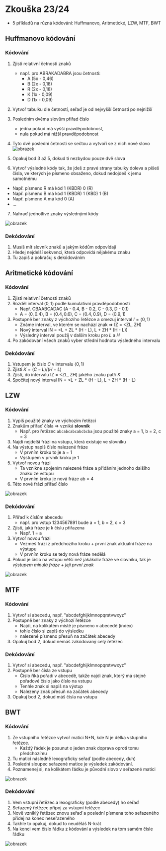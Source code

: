 # Zkouška 23/24

- 5 příkladů na různá kódování: Huffmanovo, Aritmetické, LZW, MTF, BWT

## Huffmanovo kódování
### Kódování
1. Zjisti relativní četnosti znaků
   - např. pro ABRAKADABRA jsou četnosti:
     - A (5x - 0,46)
     - B (2x - 0,18)
     - R (2x - 0,18)
     - K (1x - 0,09)
     - D (1x - 0,09)
2. Vytvoř tabulku dle četností, seřaď je od nejvyšší četnosti po nejnižší
3. Posledním dvěma slovům přiřad číslo
    - jedna pokud má vyšší pravděpodobnost,
    - nula pokud má nižší pravděpodobnost
    
4. Tyto dvě poslední četnosti se sečtou a vytvoří se z nich nové slovo
![obrazek](https://github.com/Bahamut731lp/MT/assets/27443880/c05dd349-35f8-4e1c-8120-1a4e2cc71b12)

5. Opakuj bod 3 až 5, dokud ti nezbydou pouze dvě slova
6. Vytvoř výsledné kódy tak, že jdeš z pravé strany tabulky doleva a píšeš čísla, ve kterých je písmeno obsaženo, dokud nedojdeš k jemu samotnému
  - Např. písmeno R má kód 1 (KBDR) 0 (R)
  - Např. písmeno B má kód 1 (KBDR) 1 (KBD) 1 (B)
  - Např. písmeno A má kód 0 (A)
  - ...

7. Nahraď jednotlivé znaky výslednými kódy

![obrazek](https://github.com/Bahamut731lp/MT/assets/27443880/2c8ebcca-7b04-4510-ad34-673f4b59e5df)


### Dekódování
1. Musíš mít slovník znaků a jakým kódům odpovídají
2. Hledej nejdelší sekvenci, která odpovídá nějakému znaku
3. Tu zapiš a pokračuj s dekódováním

## Aritmetické kódování
### Kódování
1. Zjisti relativní četnosti znaků
2. Rozděl interval $\left<0,1\right)$ podle kumulativní pravděpodobnosti
   - Např. CBAABCADAC (A - 0.4, B - 0.2, C - 0.3, D - 0.1)
   - A = $\left<0, 0.4\right)$, B = $\left<0.4, 0.6\right)$, C = $\left<0.4, 0.9\right)$, D = $\left<0.9, 1\right)$
3. Postupně ber znaky z výchozího řetězce a omezuj interval $I = \left<0, 1\right)$
   - Známe interval, ve kterém se nachází znak => IZ = <ZL, ZH)
   - Nový interval IN = <L + ZL * (H - L), L + ZH * (H - L))
   - Výsledný interval použij v dalším kroku pro $L$ a $H$
5. Po zakódování všech znaků vyber střední hodnotu výsledného intervalu

### Dekódování
1. Vstupem je číslo $C$ v intervalu $\left<0, 1\right)$
2. Zjisti $K = (C - L) / (H - L)$
3. Zjisti, do intervalu IZ = <ZL, ZH) jakého znaku patří $K$
4. Spočítej nový interval IN = <L + ZL * (H - L), L + ZH * (H - L)

## LZW
### Kódování
1. Vypiš použité znaky ve výchozím řetězci
2. Znakům přiřaď čísla => vzniká **slovník**
   - Např. pro řetězec `abcabcabcabcbcba` jsou použité znaky a = 1, b = 2, c = 3
3. Najdi nejdelší frázi na vstupu, která existuje ve slovníku
4. Na výstup napiš číslo nalezené fráze
   - V prvním kroku to je a = 1
   - Výstupem v prvník kroku je 1
5. Vytvoř novou frázi
   - Ta vznikne spojením nalezené fráze a přidáním jednoho dalšího znaku ze vstupu
   - V prvním kroku je nová fráze ab = 4
6. Této nové frázi přiřaď číslo

![obrazek](https://github.com/Bahamut731lp/MT/assets/27443880/b5d66417-ae57-4190-9282-db2dfd1009ed)

### Dekódování
1. Přiřaď k číslům abecedu
   - např. pro vstup 1234567891 bude a = 1, b = 2, c = 3
3. Zjisti, jaká fráze je k číslu přiřazena
   - Např. 1 = a
5. Vytvoř novou frázi
   - Vezmeš frázi z předchozího kroku + první znak aktuální fráze na výstupu
   - V prvním kroku se tedy nová fráze nedělá
7. Pokud je číslo na vstupu větší než jakákoliv fráze ve slovníku, tak je *výstupem minulá fráze + její první znak*

![obrazek](https://github.com/Bahamut731lp/MT/assets/27443880/94248eea-cba1-4ebf-93f1-f03cde8f45c7)

## MTF
### Kódování
1. Vytvoř si abecedu, např. "abcdefghijklmnopqrstvwxyz"
2. Postupně ber znaky z výchozí řetězce
   - Najdi, na kolikátém místě je písmeno v abecedě (index)
   - tohle číslo si zapiš do výsledku
   - nalezené písmeno přesuň na začátek abecedy
3. Opakuj bod 2, dokud nemáš zakódovaný celý řetězec

### Dekódování
1. Vytvoř si abecedu, např. "abcdefghijklmnopqrstvwxyz"
2. Postupně ber čísla ze vstupu
   - Číslo říká pořadí v abecedě, takže najdi znak, který má stejné pořadové číslo jako číslo na vstupu
   - Tenhle znak si napiš na výstup
   - Nalezený znak přesuň na začátek abecedy
3. Opakuj bod 2, dokud máš čísla na vstupu

## BWT
### Kódování
1. Ze vstupního řetězce vytvoř matici N*N, kde N je délka vstupního řetězce.
   - Každý řádek je posunut o jeden znak doprava oproti tomu předchozímu
2. Tu matici následně lexograficky seřaď (podle abecedy, duh)
3. Poslední sloupec seřazené matice je výsledek zakódování.
4. Poznamenej si, na kolikátem řádku je původní slovo v seřazené matici

![obrazek](https://github.com/Bahamut731lp/MT/assets/27443880/5296948b-38d0-4aa2-b619-828e2b04d7bb)

### Dekódování
1. Vem vstupní řetězec a lexograficky (podle abecedy) ho seřaď
2. Seřazený řetězec připoj za vstupní řetězec
3. Nově vzniklý řetězec znovu seřaď a poslední písmena toho seřazeného přidej na konec neseřazeného
4. Takhle to opakuj, dokud to neuděláš N-krát
5. Na konci vem číslo řádku z kódování a výsledek na tom samém čísle řádku

![obrazek](https://github.com/Bahamut731lp/MT/assets/27443880/d0ee10ec-5b51-4c26-bc9a-fa8ea39f40a3)
